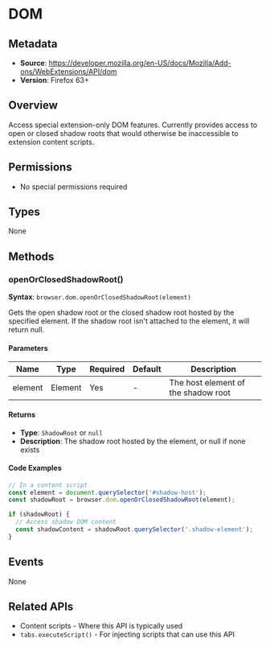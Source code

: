 # DOM

## Metadata
- **Source**: https://developer.mozilla.org/en-US/docs/Mozilla/Add-ons/WebExtensions/API/dom
- **Version**: Firefox 63+

## Overview
Access special extension-only DOM features. Currently provides access to open or closed shadow roots that would otherwise be inaccessible to extension content scripts.

## Permissions
- No special permissions required

## Types
None

## Methods
### openOrClosedShadowRoot()
**Syntax**: `browser.dom.openOrClosedShadowRoot(element)`

Gets the open shadow root or the closed shadow root hosted by the specified element. If the shadow root isn't attached to the element, it will return null.

#### Parameters
| Name | Type | Required | Default | Description |
|------|------|----------|---------|-------------|
| element | Element | Yes | - | The host element of the shadow root |

#### Returns
- **Type**: `ShadowRoot` or `null`
- **Description**: The shadow root hosted by the element, or null if none exists

#### Code Examples
```javascript
// In a content script
const element = document.querySelector('#shadow-host');
const shadowRoot = browser.dom.openOrClosedShadowRoot(element);

if (shadowRoot) {
  // Access shadow DOM content
  const shadowContent = shadowRoot.querySelector('.shadow-element');
}
```

## Events
None

## Related APIs
- Content scripts - Where this API is typically used
- `tabs.executeScript()` - For injecting scripts that can use this API